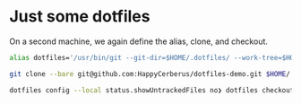 # Just some dotfiles

On a second machine, we again define the alias, clone, and checkout.
```bash
alias dotfiles='/usr/bin/git --git-dir=$HOME/.dotfiles/ --work-tree=$HOME'
```
```bash
git clone --bare git@github.com:HappyCerberus/dotfiles-demo.git $HOME/.dotfiles
```
```bash
dotfiles config --local status.showUntrackedFiles no❯ dotfiles checkout
```
